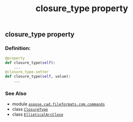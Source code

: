 ﻿---
title: closure_type property
second_title: Aspose.CAD for Python via .NET API References
description: 
type: docs
weight: 70
url: /python-net/aspose.cad.fileformats.cgm.commands/ellipticalarcclose/closure_type/
is_root: false
---

## closure_type property

### Definition:
```python
@property
def closure_type(self):
    ...
@closure_type.setter
def closure_type(self, value):
    ...
```

### See Also
* module [`aspose.cad.fileformats.cgm.commands`](../../)
* class [`ClosureType`](/cad/python-net/aspose.cad.fileformats.cgm.enums/closuretype)
* class [`EllipticalArcClose`](/cad/python-net/aspose.cad.fileformats.cgm.commands/ellipticalarcclose)
